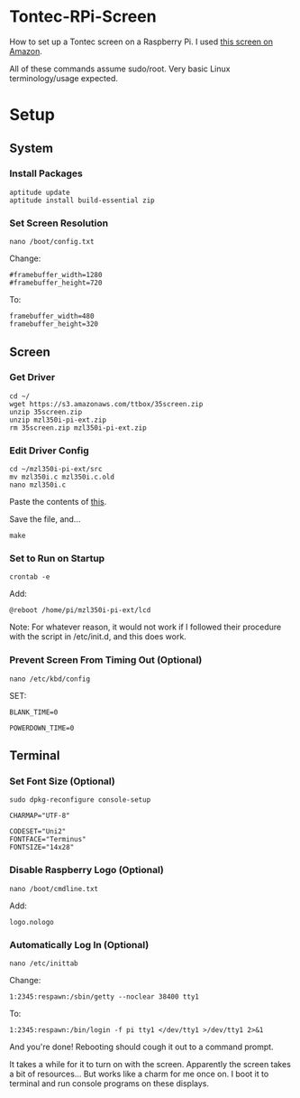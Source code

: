 Tontec-RPi-Screen
=================

How to set up a Tontec screen on a Raspberry Pi. I used [this screen on Amazon](http://www.amazon.com/gp/product/B00LN9MYCO).

All of these commands assume sudo/root. Very basic Linux terminology/usage expected.

# Setup

## System

### Install Packages

    aptitude update
    aptitude install build-essential zip

### Set Screen Resolution

    nano /boot/config.txt

Change:

    #framebuffer_width=1280
    #framebuffer_height=720

To:

    framebuffer_width=480
    framebuffer_height=320

## Screen

### Get Driver

    cd ~/
    wget https://s3.amazonaws.com/ttbox/35screen.zip
    unzip 35screen.zip
    unzip mzl350i-pi-ext.zip
    rm 35screen.zip mzl350i-pi-ext.zip

### Edit Driver Config

    cd ~/mzl350i-pi-ext/src
    mv mzl350i.c mzl350i.c.old
    nano mzl350i.c

Paste the contents of [this](https://github.com/33mhz/Tontec-RPi-Screen/blob/master/mzl350i.c).

Save the file, and...

    make

### Set to Run on Startup

    crontab -e

Add:

    @reboot /home/pi/mzl350i-pi-ext/lcd
    
Note: For whatever reason, it would not work if I followed their procedure with the script in /etc/init.d, and this does work.

### Prevent Screen From Timing Out (Optional)

    nano /etc/kbd/config

SET:

    BLANK_TIME=0
    
    POWERDOWN_TIME=0

## Terminal

### Set Font Size (Optional)

    sudo dpkg-reconfigure console-setup

    CHARMAP="UTF-8"

    CODESET="Uni2"
    FONTFACE="Terminus"
    FONTSIZE="14x28"

### Disable Raspberry Logo (Optional)

    nano /boot/cmdline.txt

Add:

    logo.nologo

### Automatically Log In (Optional)

    nano /etc/inittab

Change:

    1:2345:respawn:/sbin/getty --noclear 38400 tty1

To:

    1:2345:respawn:/bin/login -f pi tty1 </dev/tty1 >/dev/tty1 2>&1



And you're done! Rebooting should cough it out to a command prompt.


It takes a while for it to turn on with the screen. Apparently the screen takes a bit of resources... But works like a charm for me once on. I boot it to terminal and run console programs on these displays.
